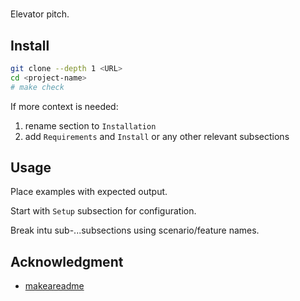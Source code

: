 # <project-name>

Elevator pitch.

## Install

```bash
git clone --depth 1 <URL>
cd <project-name>
# make check
```

If more context is needed:

1. rename section to `Installation`
1. add `Requirements` and `Install` or any other relevant subsections

## Usage

Place examples with expected output.

Start with `Setup` subsection for configuration.

Break intu sub-...subsections using scenario/feature names.

## Acknowledgment

- [makeareadme](https://www.makeareadme.com/)

